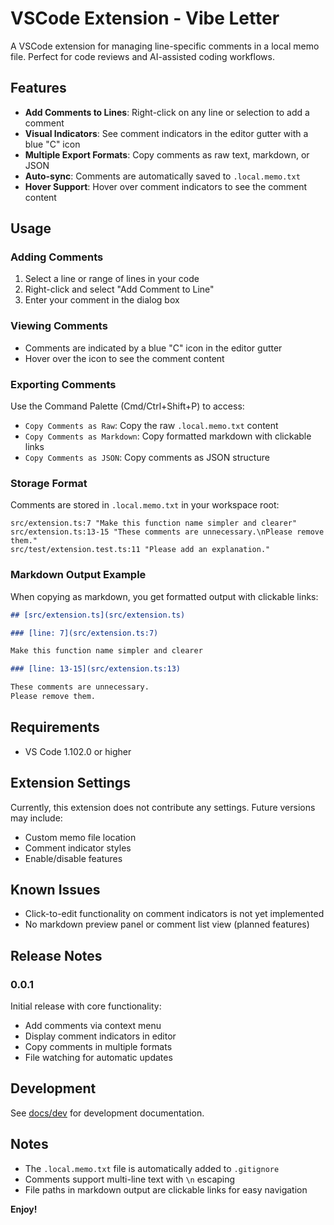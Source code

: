 # VSCode Extension - Vibe Letter

A VSCode extension for managing line-specific comments in a local memo file. Perfect for code reviews and AI-assisted coding workflows.

## Features

- **Add Comments to Lines**: Right-click on any line or selection to add a comment
- **Visual Indicators**: See comment indicators in the editor gutter with a blue "C" icon
- **Multiple Export Formats**: Copy comments as raw text, markdown, or JSON
- **Auto-sync**: Comments are automatically saved to `.local.memo.txt`
- **Hover Support**: Hover over comment indicators to see the comment content

## Usage

### Adding Comments

1. Select a line or range of lines in your code
2. Right-click and select "Add Comment to Line"
3. Enter your comment in the dialog box

### Viewing Comments

- Comments are indicated by a blue "C" icon in the editor gutter
- Hover over the icon to see the comment content

### Exporting Comments

Use the Command Palette (Cmd/Ctrl+Shift+P) to access:
- `Copy Comments as Raw`: Copy the raw `.local.memo.txt` content
- `Copy Comments as Markdown`: Copy formatted markdown with clickable links
- `Copy Comments as JSON`: Copy comments as JSON structure

### Storage Format

Comments are stored in `.local.memo.txt` in your workspace root:

```
src/extension.ts:7 "Make this function name simpler and clearer"
src/extension.ts:13-15 "These comments are unnecessary.\nPlease remove them."
src/test/extension.test.ts:11 "Please add an explanation."
```

### Markdown Output Example

When copying as markdown, you get formatted output with clickable links:

```markdown
## [src/extension.ts](src/extension.ts)

### [line: 7](src/extension.ts:7)

Make this function name simpler and clearer

### [line: 13-15](src/extension.ts:13)

These comments are unnecessary.
Please remove them.
```

## Requirements

- VS Code 1.102.0 or higher

## Extension Settings

Currently, this extension does not contribute any settings. Future versions may include:
- Custom memo file location
- Comment indicator styles
- Enable/disable features

## Known Issues

- Click-to-edit functionality on comment indicators is not yet implemented
- No markdown preview panel or comment list view (planned features)

## Release Notes

### 0.0.1

Initial release with core functionality:
- Add comments via context menu
- Display comment indicators in editor
- Copy comments in multiple formats
- File watching for automatic updates

## Development

See [docs/dev](./docs/dev) for development documentation.

## Notes

- The `.local.memo.txt` file is automatically added to `.gitignore`
- Comments support multi-line text with `\n` escaping
- File paths in markdown output are clickable links for easy navigation

**Enjoy!**